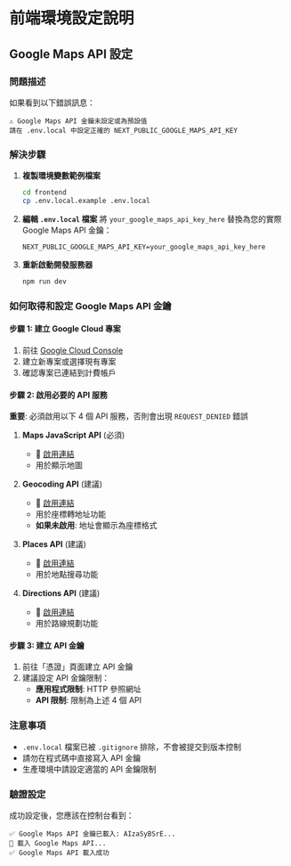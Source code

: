 # 前端環境設定說明

## Google Maps API 設定

### 問題描述
如果看到以下錯誤訊息：
```
⚠️ Google Maps API 金鑰未設定或為預設值
請在 .env.local 中設定正確的 NEXT_PUBLIC_GOOGLE_MAPS_API_KEY
```

### 解決步驟

1. **複製環境變數範例檔案**
   ```bash
   cd frontend
   cp .env.local.example .env.local
   ```

2. **編輯 `.env.local` 檔案**
   將 `your_google_maps_api_key_here` 替換為您的實際 Google Maps API 金鑰：
   ```
   NEXT_PUBLIC_GOOGLE_MAPS_API_KEY=your_google_maps_api_key_here
   ```

3. **重新啟動開發服務器**
   ```bash
   npm run dev
   ```

### 如何取得和設定 Google Maps API 金鑰

#### 步驟 1: 建立 Google Cloud 專案
1. 前往 [Google Cloud Console](https://console.cloud.google.com/)
2. 建立新專案或選擇現有專案
3. 確認專案已連結到計費帳戶

#### 步驟 2: 啟用必要的 API 服務
**重要**: 必須啟用以下 4 個 API 服務，否則會出現 `REQUEST_DENIED` 錯誤

1. **Maps JavaScript API** (必須)
   - 🔗 [啟用連結](https://console.cloud.google.com/apis/library/maps-backend.googleapis.com)
   - 用於顯示地圖

2. **Geocoding API** (建議)
   - 🔗 [啟用連結](https://console.cloud.google.com/apis/library/geocoding-backend.googleapis.com) 
   - 用於座標轉地址功能
   - **如果未啟用**: 地址會顯示為座標格式

3. **Places API** (建議)
   - 🔗 [啟用連結](https://console.cloud.google.com/apis/library/places-backend.googleapis.com)
   - 用於地點搜尋功能

4. **Directions API** (建議) 
   - 🔗 [啟用連結](https://console.cloud.google.com/apis/library/directions-backend.googleapis.com)
   - 用於路線規劃功能

#### 步驟 3: 建立 API 金鑰
1. 前往「憑證」頁面建立 API 金鑰
2. 建議設定 API 金鑰限制：
   - **應用程式限制**: HTTP 參照網址
   - **API 限制**: 限制為上述 4 個 API

### 注意事項

- `.env.local` 檔案已被 `.gitignore` 排除，不會被提交到版本控制
- 請勿在程式碼中直接寫入 API 金鑰
- 生產環境中請設定適當的 API 金鑰限制

### 驗證設定

成功設定後，您應該在控制台看到：
```
✅ Google Maps API 金鑰已載入: AIzaSyBSrE...
🔑 載入 Google Maps API...
✅ Google Maps API 載入成功
```
